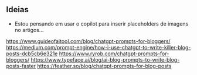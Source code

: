 #

## Ideias

* Estou pensando em usar o copilot para inserir placeholders de imagens no artigos...



https://www.guideofaitool.com/blog/chatgpt-prompts-for-bloggers/
https://medium.com/prompt-engine/how-i-use-chatgpt-to-write-killer-blog-posts-dcb5cb6e321e
https://www.ryrob.com/chatgpt-prompts-for-bloggers/
https://www.typeface.ai/blog/ai-blog-prompts-to-write-blog-posts-faster
https://feather.so/blog/chatgpt-prompts-for-blog-posts
